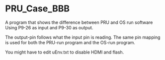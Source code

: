 # PRU_Case_BBB
A program that shows the difference between PRU and OS run software
Using P9-26 as input and P9-30 as output. 

The output-pin follows what the input pin is reading. The same pin mapping is used for both the PRU-run program and the OS-run program.

You might have to edit uEnv.txt to disable HDMI and flash.
